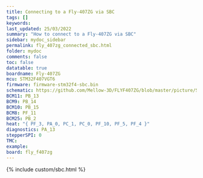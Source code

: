 ```yaml
---
title: Connecting to a Fly-407ZG via SBC
tags: []
keywords: 
last_updated: 25/03/2022
summary: "How to connect to a Fly-407ZG via SBC"
sidebar: mydoc_sidebar
permalink: fly_407zg_connected_sbc.html
folder: mydoc
comments: false
toc: false
datatable: true
boardname: Fly-407ZG
mcu: STM32F407VGT6
firmware: firmware-stm32f4-sbc.bin
schematic: https://github.com/Mellow-3D/FLYF407ZG/blob/master/picture/Schematic.pdf
BCM11: PB_13
BCM9: PB_14
BCM10: PB_15
BCM8: PF_11
BCM25: PB_2
heat: "{ PF_3, PA_0, PC_1, PC_0, PF_10, PF_5, PF_4 }"
diagnostics: PA_13
stepperSPI: 0
TMC: 
example: 
board: fly_f407zg
---
```


{% include custom/sbc.html %}